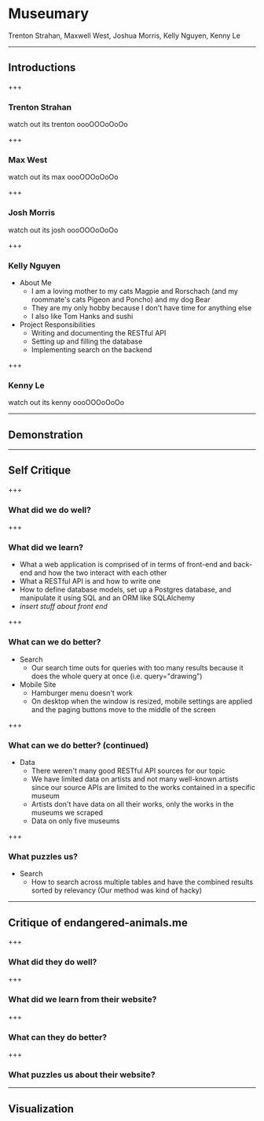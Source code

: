# Museumary

Trenton Strahan, Maxwell West, Joshua Morris, Kelly Nguyen, Kenny Le

---

## Introductions

+++

### Trenton Strahan

watch out its trenton oooOOOoOoOo

+++

### Max West

watch out its max oooOOOoOoOo

+++

### Josh Morris

watch out its josh oooOOOoOoOo

+++

### Kelly Nguyen

* About Me
    * I am a loving mother to my cats Magpie and Rorschach (and my roommate's cats Pigeon and Poncho) and my dog Bear
    * They are my only hobby because I don't have time for anything else
    * I also like Tom Hanks and sushi
* Project Responsibilities
    * Writing and documenting the RESTful API
    * Setting up and filling the database
    * Implementing search on the backend

+++

### Kenny Le

watch out its kenny oooOOOoOoOo

---

## Demonstration

---

## Self Critique

+++

### What did we do well?

+++

### What did we learn?

* What a web application is comprised of in terms of front-end and back-end and how the two interact with each other
* What a RESTful API is and how to write one
* How to define database models, set up a Postgres database, and manipulate it using SQL and an ORM like SQLAlchemy
* *insert stuff about front end*

+++

### What can we do better?

* Search
    * Our search time outs for queries with too many results because it does the whole query at once (i.e. query="drawing")
* Mobile Site
    * Hamburger menu doesn't work
    * On desktop when the window is resized, mobile settings are applied and the paging buttons move to the middle of the screen

+++

### What can we do better? (continued)

* Data
    * There weren't many good RESTful API sources for our topic
    * We have limited data on artists and not many well-known artists since our source APIs are limited to the works contained in a specific museum
    * Artists don't have data on all their works, only the works in the museums we scraped
    * Data on only five museums

+++

### What puzzles us?

* Search
    * How to search across multiple tables and have the combined results sorted by relevancy (Our method was kind of hacky)

---

## Critique of endangered-animals.me

+++

### What did they do well?

+++

### What did we learn from their website?

+++

### What can they do better?

+++

### What puzzles us about their website?

---

## Visualization

